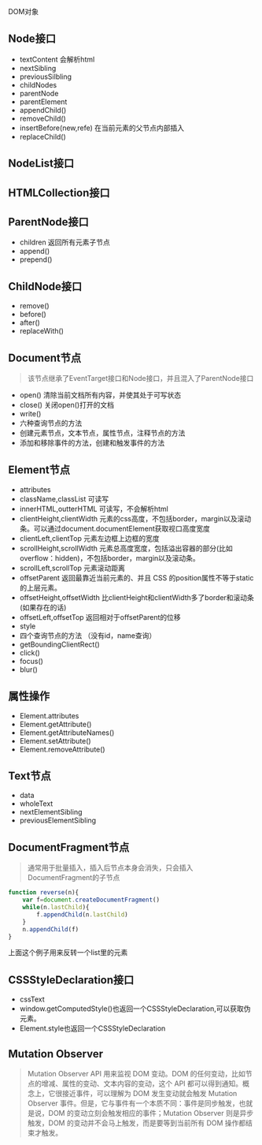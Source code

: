 DOM对象

## Node接口
* textContent 会解析html
* nextSibling
* previousSilbling
* childNodes
* parentNode
* parentElement
* appendChild()
* removeChild()
* insertBefore(new,refe)  在当前元素的父节点内部插入
* replaceChild()

## NodeList接口

## HTMLCollection接口

## ParentNode接口
* children  返回所有元素子节点
* append()
* prepend()

## ChildNode接口
* remove()
* before()
* after()
* replaceWith()

## Document节点
> 该节点继承了EventTarget接口和Node接口，并且混入了ParentNode接口

* open() 清除当前文档所有内容，并使其处于可写状态
* close()  关闭open()打开的文档
* write()
* 六种查询节点的方法
* 创建元素节点，文本节点，属性节点，注释节点的方法
* 添加和移除事件的方法，创建和触发事件的方法

## Element节点
* attributes
* className,classList  可读写
* innerHTML,outterHTML  可读写，不会解析html
* clientHeight,clientWidth  元素的css高度，不包括border，margin以及滚动条。可以通过document.documentElement获取视口高度宽度
* clientLeft,clientTop  元素左边框上边框的宽度
* scrollHeight,scrollWidth 元素总高度宽度，包括溢出容器的部分(比如overflow：hidden)，不包括border，margin以及滚动条。
* scrollLeft,scrollTop  元素滚动距离
* offsetParent 返回最靠近当前元素的、并且 CSS 的position属性不等于static的上层元素。
* offsetHeight,offsetWidth  比clientHeight和clientWidth多了border和滚动条(如果存在的话)
* offsetLeft,offsetTop  返回相对于offsetParent的位移
* style
* 四个查询节点的方法 （没有id，name查询）
* getBoundingClientRect()
* click()
* focus()
* blur()

## 属性操作
* Element.attributes
* Element.getAttribute()
* Element.getAttributeNames()
* Element.setAttribute()
* Element.removeAttribute()

## Text节点
* data
* wholeText
* nextElementSibling
* previousElementSibling

## DocumentFragment节点
> 通常用于批量插入，插入后节点本身会消失，只会插入DocumentFragment的子节点
```javascript
function reverse(n){
    var f=document.createDocumentFragment()
    while(n.lastChild){
        f.appendChild(n.lastChild)
    }
    n.appendChild(f)
}
```

上面这个例子用来反转一个list里的元素

## CSSStyleDeclaration接口
* cssText
* window.getComputedStyle()也返回一个CSSStyleDeclaration,可以获取伪元素。
* Element.style也返回一个CSSStyleDeclaration

## Mutation Observer
> Mutation Observer API 用来监视 DOM 变动。DOM 的任何变动，比如节点的增减、属性的变动、文本内容的变动，这个 API 都可以得到通知。概念上，它很接近事件，可以理解为 DOM 发生变动就会触发 Mutation Observer 事件。但是，它与事件有一个本质不同：事件是同步触发，也就是说，DOM 的变动立刻会触发相应的事件；Mutation Observer 则是异步触发，DOM 的变动并不会马上触发，而是要等到当前所有 DOM 操作都结束才触发。


